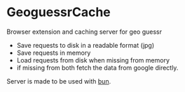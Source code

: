 # GeoguessrCache
Browser extension and caching server for geo guessr

* Save requests to disk in a readable format (jpg)
* Save requests in memory
* Load requests from disk when missing from memory
* if missing from both fetch the data from google directly.


Server is made to be used with [bun](https://bun.sh).
